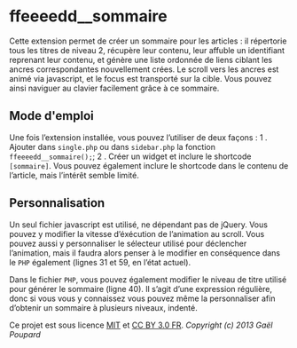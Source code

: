 ffeeeedd__sommaire
==================

Cette extension permet de créer un sommaire pour les articles : il répertorie tous les titres de niveau 2, récupère leur contenu, leur affuble un identifiant reprenant leur contenu, et génère une liste ordonnée de liens ciblant les ancres correspondantes nouvellement crées. Le scroll vers les ancres est animé via javascript, et le focus est transporté sur la cible. Vous pouvez ainsi naviguer au clavier facilement grâce à ce sommaire.

Mode d'emploi
-------------

Une fois l’extension installée, vous pouvez l’utiliser de deux façons :
1 . Ajouter dans `single.php` ou dans `sidebar.php` la fonction `ffeeeedd__sommaire();`;
2 . Créer un widget et inclure le shortcode `[sommaire]`. Vous pouvez également inclure le shortcode dans le contenu de l’article, mais l’intérêt semble limité.

Personnalisation
----------------

Un seul fichier javascript est utilisé, ne dépendant pas de jQuery. Vous pouvez y modifier la vitesse d’éxécution de l’animation au scroll. Vous pouvez aussi y personnaliser le sélecteur utilisé pour déclencher l’animation, mais il faudra alors penser à le modifier en conséquence dans le `PHP` également (lignes 31 et 59, en l’état actuel).

Dans le fichier `PHP`, vous pouvez également modifier le niveau de titre utilisé pour générer le sommaire (ligne 40). Il s’agit d’une expression régulière, donc si vous vous y connaissez vous pouvez même la personnaliser afin d’obtenir un sommaire à plusieurs niveaux, indenté.

Ce projet est sous licence [MIT](http://opensource.org/licenses/MIT "The MIT licence") et [CC BY 3.0 FR](http://creativecommons.org/licenses/by/3.0/fr/ "Explications de la licence").
*Copyright (c) 2013 Gaël Poupard*
